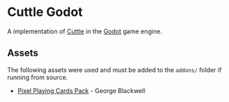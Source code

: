 # Cuttle Godot
A implementation of [Cuttle](https://en.wikipedia.org/wiki/Cuttle) in the [Godot](https://godotengine.org/) game engine.

## Assets
The following assets were used and must be added to the `addons/` folder if running from source.
- [Pixel Playing Cards Pack](https://georgeblackwell.itch.io/playing-cards-sprite-pack) - George Blackwell